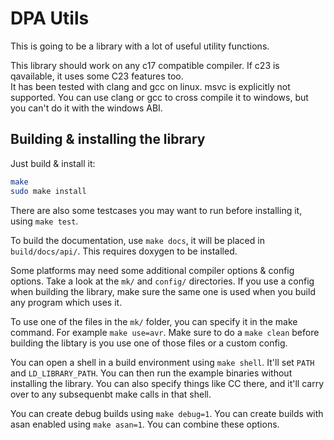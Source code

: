 # DPA Utils

This is going to be a library with a lot of useful utility functions.

This library should work on any c17 compatible compiler. If c23 is qavailable, it uses some C23 features too.  
It has been tested with clang and gcc on linux. msvc is explicitly not supported. You can use clang or gcc to cross
compile it to windows, but you can't do it with the windows ABI.

## Building & installing the library

Just build & install it:

```sh
make
sudo make install
```

There are also some testcases you may want to run before installing it, using `make test`.

To build the documentation, use `make docs`, it will be placed in `build/docs/api/`.
This requires doxygen to be installed.

Some platforms may need some additional compiler options & config options. Take a look at the `mk/` and `config/` directories.
If you use a config when building the library, make sure the same one is used when you build any program which uses it.

To use one of the files in the `mk/` folder, you can specify it in the make command. For example `make use=avr`.
Make sure to do a `make clean` before building the libtary is you use one of those files or a custom config.

You can open a shell in a build environment using `make shell`. It'll set `PATH` and `LD_LIBRARY_PATH`.
You can then run the example binaries without installing the library. You can also specify things like CC there,
and it'll carry over to any subsequenbt make calls in that shell.

You can create debug builds using `make debug=1`. You can create builds with asan enabled using `make asan=1`.
You can combine these options.
